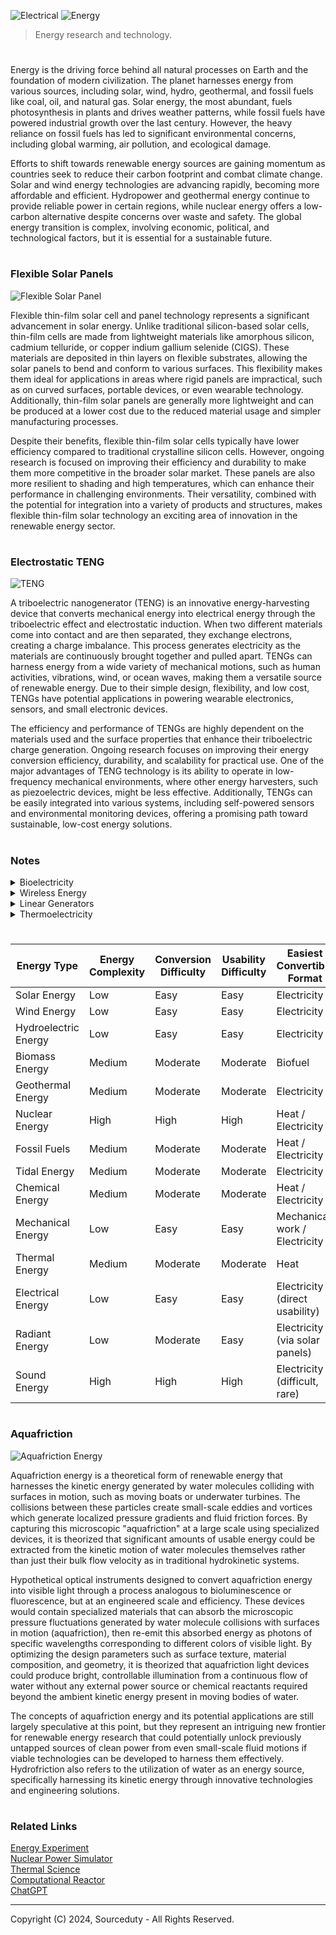 ![Electrical](https://github.com/user-attachments/assets/794fa67d-09d8-47ea-8996-97a59d2d62eb)
![Energy](https://github.com/user-attachments/assets/78e09f74-3485-497f-b4c3-b198d5817b49)

> Energy research and technology.

#

Energy is the driving force behind all natural processes on Earth and the foundation of modern civilization. The planet harnesses energy from various sources, including solar, wind, hydro, geothermal, and fossil fuels like coal, oil, and natural gas. Solar energy, the most abundant, fuels photosynthesis in plants and drives weather patterns, while fossil fuels have powered industrial growth over the last century. However, the heavy reliance on fossil fuels has led to significant environmental concerns, including global warming, air pollution, and ecological damage.

Efforts to shift towards renewable energy sources are gaining momentum as countries seek to reduce their carbon footprint and combat climate change. Solar and wind energy technologies are advancing rapidly, becoming more affordable and efficient. Hydropower and geothermal energy continue to provide reliable power in certain regions, while nuclear energy offers a low-carbon alternative despite concerns over waste and safety. The global energy transition is complex, involving economic, political, and technological factors, but it is essential for a sustainable future.

#
### Flexible Solar Panels

![Flexible Solar Panel](https://github.com/user-attachments/assets/c717084a-3eb4-4832-8cdb-32e022f3b121)

Flexible thin-film solar cell and panel technology represents a significant advancement in solar energy. Unlike traditional silicon-based solar cells, thin-film cells are made from lightweight materials like amorphous silicon, cadmium telluride, or copper indium gallium selenide (CIGS). These materials are deposited in thin layers on flexible substrates, allowing the solar panels to bend and conform to various surfaces. This flexibility makes them ideal for applications in areas where rigid panels are impractical, such as on curved surfaces, portable devices, or even wearable technology. Additionally, thin-film solar panels are generally more lightweight and can be produced at a lower cost due to the reduced material usage and simpler manufacturing processes.

Despite their benefits, flexible thin-film solar cells typically have lower efficiency compared to traditional crystalline silicon cells. However, ongoing research is focused on improving their efficiency and durability to make them more competitive in the broader solar market. These panels are also more resilient to shading and high temperatures, which can enhance their performance in challenging environments. Their versatility, combined with the potential for integration into a variety of products and structures, makes flexible thin-film solar technology an exciting area of innovation in the renewable energy sector.

#
### Electrostatic TENG

![TENG](https://github.com/user-attachments/assets/1c5dda27-9080-4d7e-b0ad-ef5a6c0bbdc7)

A triboelectric nanogenerator (TENG) is an innovative energy-harvesting device that converts mechanical energy into electrical energy through the triboelectric effect and electrostatic induction. When two different materials come into contact and are then separated, they exchange electrons, creating a charge imbalance. This process generates electricity as the materials are continuously brought together and pulled apart. TENGs can harness energy from a wide variety of mechanical motions, such as human activities, vibrations, wind, or ocean waves, making them a versatile source of renewable energy. Due to their simple design, flexibility, and low cost, TENGs have potential applications in powering wearable electronics, sensors, and small electronic devices.

The efficiency and performance of TENGs are highly dependent on the materials used and the surface properties that enhance their triboelectric charge generation. Ongoing research focuses on improving their energy conversion efficiency, durability, and scalability for practical use. One of the major advantages of TENG technology is its ability to operate in low-frequency mechanical environments, where other energy harvesters, such as piezoelectric devices, might be less effective. Additionally, TENGs can be easily integrated into various systems, including self-powered sensors and environmental monitoring devices, offering a promising path toward sustainable, low-cost energy solutions.

#
### Notes

<details><summary>Bioelectricity</summary>
<br>

![Bioelectric](https://github.com/sourceduty/Energy/assets/123030236/02dd9eed-628c-42a5-9812-e455f037ad31)

Bioelectrogenesis involves the biological generation of electricity by organisms like electric eels and certain bacteria, achieved through specialized organs or cellular mechanisms. Microbial Fuel Cells (MFCs) leverage electrogenic bacteria to convert chemical energy into electricity, offering eco-friendly waste treatment and renewable energy generation solutions. These cells operate by breaking down organic substrates in the anode chamber, releasing electrons that travel through an external circuit, ultimately generating electric current.

Small-scale MFCs, characterized by their portability and low power output, find diverse applications such as environmental monitoring, remote sensing, and emergency power supply. They can be integrated into wearable devices, powering sensors for various purposes. These devices are also valuable educational tools for teaching concepts related to renewable energy and microbiology. Additionally, online platforms and scientific equipment suppliers offer MFCs for sale, catering to academic, industrial, and research needs.

Commercially manufactured MFCs from companies like Cambrian Innovation, MICROrganic Technologies, and BioeM Power are tailored for specific applications such as wastewater treatment, renewable energy generation, and environmental monitoring. These systems vary in size, power output, and scalability, offering solutions for diverse requirements. Evaluating factors like intended application, power output, and compatibility is crucial when considering the purchase of a commercially manufactured MFC.

### Alternative MFCs

Microbial fuel cells have traditionally relied on the decomposition of organic matter to generate electricity. However, alternative approaches have emerged that expand the range of substrates usable in MFCs. Some MFC designs utilize inorganic substrates such as hydrogen gas, sulfide, or iron ions, which certain bacteria can oxidize, releasing electrons that are captured by electrodes to produce electricity. Additionally, synthetic electron donors like acetate or glucose have been employed in MFCs to facilitate electron transfer and electricity generation, demonstrating that organic matter is not strictly necessary for MFC operation.

Another avenue of research focuses on harnessing microbial metabolic processes that do not directly involve organic matter. For instance, certain bacteria can generate electricity through the oxidation of ammonia or the reduction of nitrate or sulfate. These processes involve electron transfer between microbial species or between microorganisms and solid electrodes, enabling electricity generation in MFCs without relying on organic substrates. Furthermore, photosynthetic MFCs combine photosynthetic microorganisms with electrochemically active bacteria, utilizing light energy to produce organic compounds through photosynthesis, which are then metabolized to release electrons for electricity generation.

These diverse approaches showcase the versatility of MFC technology in generating electricity using a variety of substrates and metabolic pathways beyond organic matter decomposition. While challenges such as efficiency and scalability persist, ongoing research in this field continues to explore novel strategies for improving MFC performance and expanding their applications in renewable energy and environmental remediation.

### Inorganic Substrates

Inorganic substrates offer a promising avenue for microbial fuel cells (MFCs), expanding their potential beyond reliance on organic matter. One notable example is the utilization of hydrogen gas (H2) as a substrate. Certain hydrogen-oxidizing bacteria, such as Geobacter sulfurreducens or Shewanella oneidensis, can oxidize hydrogen gas in the presence of an electron acceptor, releasing electrons that can be captured by an anode electrode to produce electricity. This process, known as hydrogen oxidation, represents a clean and efficient method of electricity generation in MFCs without the need for organic substrates.

Another inorganic substrate utilized in MFCs is sulfide (S2-) ions. Sulfide-oxidizing bacteria, such as Desulfobulbus propionicus, are capable of oxidizing sulfide ions to elemental sulfur or sulfate, releasing electrons in the process. These electrons can then be transferred to an anode electrode to generate electricity. Sulfide-based MFCs have shown promise for applications in wastewater treatment, where sulfide-rich streams can serve as an abundant and renewable energy source for electricity generation.

Additionally, MFCs can utilize iron ions (Fe2+ or Fe3+) as inorganic substrates for electricity generation. Certain iron-oxidizing bacteria, such as Geobacter metallireducens, are capable of oxidizing ferrous ions to ferric ions, accompanied by the release of electrons. These electrons can be harnessed by an anode electrode to produce electrical current. Iron-based MFCs have been investigated for their potential in environmental remediation, such as the treatment of acid mine drainage, where iron-rich waters can serve as a suitable substrate for electricity generation while simultaneously aiding in metal precipitation and water purification.

These examples illustrate the diversity of inorganic substrates that can be employed in MFCs, showcasing their potential for sustainable electricity generation from abundant and renewable resources beyond organic matter.

### Future MFCs

![Biofuel](https://github.com/sourceduty/Energy/assets/123030236/992bba8b-4266-4bb6-9630-0151ffe2919e)

The future of microbial fuel cells (MFCs) holds tremendous promise as researchers continue to innovate and refine this technology for a variety of applications. One key area of focus is enhancing MFC efficiency and scalability to enable broader adoption in renewable energy generation. Advances in materials science and engineering are leading to the development of novel electrode materials with improved conductivity, surface area, and biocompatibility, which can enhance electron transfer rates and overall MFC performance. Moreover, research efforts are aimed at optimizing MFC configurations, such as stackable or modular designs, to increase power output and accommodate diverse operating conditions. These advancements are paving the way for MFCs to play a more significant role in decentralized energy production, wastewater treatment, and environmental monitoring.

Furthermore, the integration of MFCs into hybrid systems and innovative applications is expanding their potential impact across various sectors. For instance, coupling MFCs with renewable energy sources like solar or wind power can create hybrid energy systems that offer continuous and reliable electricity generation. Additionally, MFCs can be integrated into bioelectrochemical systems for the simultaneous production of value-added products, such as hydrogen gas or organic acids, through microbial electrochemical synthesis. Beyond energy generation, MFC technology holds promise for applications in environmental remediation, biosensing, and bioremediation, where the ability to harness microbial metabolism for electricity production offers sustainable solutions to pressing global challenges. As research continues to push the boundaries of MFC performance and versatility, the future looks bright for this innovative technology to contribute to a more sustainable and resilient future.

<br>
</details>

<details><summary>Wireless Energy</summary>
<br>

Wireless energy has emerged as a revolutionary concept, promising to redefine how we power devices and systems. Unlike traditional wired connections, wireless energy transfer eliminates the need for physical cables, offering unprecedented convenience and flexibility. This technology has sparked immense interest across various industries, from consumer electronics to healthcare and beyond. The potential applications are vast, ranging from charging smartphones without cords to powering entire networks of sensors in smart cities.

Wireless energy transmission lies at the heart of this transformative technology. It enables the transfer of electrical energy from a power source to a recipient device without the need for physical conductors. Several methods are being explored for wireless energy transmission, including electromagnetic radiation, magnetic resonance, and ultrasound. Each approach has its advantages and limitations, such as range, efficiency, and safety considerations. Researchers continue to innovate in this field, striving to enhance efficiency and address practical challenges to enable widespread adoption.

One of the key challenges in wireless energy transmission is ensuring compatibility with different materials and environments. Unlike wired connections, which rely on direct physical contact, wireless energy transfer must contend with obstacles such as walls, furniture, and other objects. Moreover, the characteristics of materials can affect the efficiency and range of energy transmission. For example, materials with high electrical conductivity may interfere with electromagnetic fields, while dense materials can attenuate signals. Engineers are developing techniques to mitigate these challenges, including signal processing algorithms, adaptive antenna designs, and frequency optimization.

Despite these challenges, significant progress has been made in wireless energy transmission through different materials and environments. Researchers are exploring novel materials and techniques to improve efficiency and reliability. For example, metamaterials with unique electromagnetic properties show promise for enhancing wireless energy transfer across various mediums. Additionally, advances in wireless power transfer standards and protocols are paving the way for interoperability and seamless integration into existing infrastructure. As the technology continues to mature, wireless energy transmission holds the potential to revolutionize how we distribute and utilize power in the modern world.

<br>
</details>

<details><summary>Linear Generators</summary>
<br>

![Electromagnetic](https://github.com/user-attachments/assets/66b8ac29-5c8c-4f88-836c-73c0c22121e3)

Permanent magnet linear generators (PMLGs) are innovative devices that convert linear motion directly into electrical energy. They utilize arrays of permanent magnets and coils of wire to generate electricity as the magnets move past the coils or vice versa. These generators offer several advantages including high efficiency, durability, compactness, and environmental friendliness. With fewer moving parts compared to traditional generators, PMLGs are more reliable, require less maintenance, and can be designed to fit into compact spaces. Additionally, they are a cleaner and more sustainable energy source since they don't rely on fossil fuels for operation.

PMLGs find applications across various fields such as renewable energy systems, wave energy converters, linear motors, and aerospace systems. Their versatility makes them suitable for a wide range of linear motion-to-electricity conversion needs. However, challenges such as cost, scalability, and optimization for specific applications persist and are areas of ongoing research and development. Despite these challenges, the potential of permanent magnet linear generators to contribute to cleaner energy production and more efficient power generation systems continues to drive innovation in the field.

<br>
</details>

<details><summary>Thermoelectricity</summary>
<br>

Thermoelectric devices utilize the Seebeck effect, a phenomenon where a temperature gradient across a junction of two different materials generates an electric voltage. This voltage can then be used to generate electric power. Thermoelectric devices are unique in that they directly convert heat energy into electrical energy without the need for moving parts, making them attractive for various applications, especially where reliability, simplicity, and maintenance-free operation are crucial. Here's an expanded overview:

1. Principle of Operation
   
   - Seebeck Effect: When a temperature gradient is applied across a junction of two dissimilar conductors or semiconductors, it creates a potential difference, resulting in the flow of electric current. This effect arises due to the difference in the electron energy levels between the two materials.
   - Peltier Effect: Conversely, when an electric current is passed through the junction, it creates a temperature gradient, resulting in one side of the junction becoming cooler while the other side becomes hotter. This effect is reversible to the Seebeck effect.

3. Materials
   
   - Thermoelectric materials must exhibit high electrical conductivity (for efficient charge carrier transport) and low thermal conductivity (to maintain a high temperature gradient).
   - Semiconductors, especially certain types of doped materials and alloys, are commonly used in thermoelectric devices due to their suitable properties.
   - Research is ongoing to discover and develop new materials with enhanced thermoelectric properties, such as higher efficiency and operating temperature range.

4. Applications
   
   - Waste Heat Recovery: One of the primary applications of thermoelectric devices is in recovering waste heat from various industrial processes, automotive exhaust systems, and electronic devices. This recovered heat can then be converted into electricity, improving overall energy efficiency.
   - Portable Power Generation: Thermoelectric generators (TEGs) are used in portable and remote power applications, such as powering sensors, small electronic devices, and wearable technology. They can utilize temperature differentials from the environment or body heat to generate electricity.
   - Space Exploration: Thermoelectric generators have been employed in space missions to provide power in environments where solar energy may be limited or impractical, such as deep space or missions to planets with long nights or dusty atmospheres.
   - Microelectronics Cooling: Thermoelectric coolers (TECs) are used for localized cooling of electronic components in applications where traditional refrigeration systems are impractical or too bulky. TECs find use in laser diodes, CPUs, and other heat-sensitive electronic devices.

5. Challenges and Limitations
   
   - Efficiency: Current thermoelectric materials have relatively low efficiency compared to other power generation technologies, limiting their widespread adoption, particularly for large-scale applications.
   - Cost: Thermoelectric materials can be expensive, and the manufacturing process can add to the overall cost of thermoelectric devices.
   - Temperature Constraints: Thermoelectric devices typically operate best with moderate temperature differentials, limiting their effectiveness in high-temperature or low-temperature environments.
   - Material Toxicity: Some thermoelectric materials contain toxic elements, raising concerns regarding environmental and health impacts, especially during manufacturing and disposal.

Research and development efforts are ongoing to address these challenges, with a focus on improving thermoelectric efficiency, expanding the temperature range of operation, and reducing manufacturing costs. Despite these challenges, thermoelectric devices hold promise for a wide range of applications, especially in niche markets and situations where other power generation methods are not feasible or practical.

<br>
</details>

#

| Energy Type         | Energy Complexity | Conversion Difficulty | Usability Difficulty | Easiest Convertible Format      |
|---------------------|-------------------|-----------------------|----------------------|---------------------------------|
| Solar Energy        | Low               | Easy                  | Easy                 | Electricity                     |
| Wind Energy         | Low               | Easy                  | Easy                 | Electricity                     |
| Hydroelectric Energy| Low               | Easy                  | Easy                 | Electricity                     |
| Biomass Energy      | Medium            | Moderate              | Moderate             | Biofuel                         |
| Geothermal Energy   | Medium            | Moderate              | Moderate             | Electricity                     |
| Nuclear Energy      | High              | High                  | High                 | Heat / Electricity              |
| Fossil Fuels        | Medium            | Moderate              | Moderate             | Heat / Electricity              |
| Tidal Energy        | Medium            | Moderate              | Moderate             | Electricity                     |
| Chemical Energy     | Medium            | Moderate              | Moderate             | Heat / Electricity              |
| Mechanical Energy   | Low               | Easy                  | Easy                 | Mechanical work / Electricity   |
| Thermal Energy      | Medium            | Moderate              | Moderate             | Heat                            |
| Electrical Energy   | Low               | Easy                  | Easy                 | Electricity (direct usability)  |
| Radiant Energy      | Low               | Moderate              | Easy                 | Electricity (via solar panels)  |
| Sound Energy        | High              | High                  | High                 | Electricity (difficult, rare)   |

#
### Aquafriction 

![Aquafriction Energy](https://github.com/user-attachments/assets/abac9693-b5ea-4476-9221-0d366d625d19)

Aquafriction energy is a theoretical form of renewable energy that harnesses the kinetic energy generated by water molecules colliding with surfaces in motion, such as moving boats or underwater turbines. The collisions between these particles create small-scale eddies and vortices which generate localized pressure gradients and fluid friction forces. By capturing this microscopic "aquafriction" at a large scale using specialized devices, it is theorized that significant amounts of usable energy could be extracted from the kinetic motion of water molecules themselves rather than just their bulk flow velocity as in traditional hydrokinetic systems.

Hypothetical optical instruments designed to convert aquafriction energy into visible light through a process analogous to bioluminescence or fluorescence, but at an engineered scale and efficiency. These devices would contain specialized materials that can absorb the microscopic pressure fluctuations generated by water molecule collisions with surfaces in motion (aquafriction), then re-emit this absorbed energy as photons of specific wavelengths corresponding to different colors of visible light. By optimizing the design parameters such as surface texture, material composition, and geometry, it is theorized that aquafriction light devices could produce bright, controllable illumination from a continuous flow of water without any external power source or chemical reactants required beyond the ambient kinetic energy present in moving bodies of water.

The concepts of aquafriction energy and its potential applications are still largely speculative at this point, but they represent an intriguing new frontier for renewable energy research that could potentially unlock previously untapped sources of clean power from even small-scale fluid motions if viable technologies can be developed to harness them effectively. Hydrofriction also refers to the utilization of water as an energy source, specifically harnessing its kinetic energy through innovative technologies and engineering solutions.

#
### Related Links

[Energy Experiment](https://chat.openai.com/g/g-UIyGyVbxD-energy-experiment)
<br>
[Nuclear Power Simulator](https://chat.openai.com/g/g-QYk4U8bhT-nuclear-power-simulator)
<br>
[Thermal Science](https://chat.openai.com/g/g-JhRbCZ4k0-thermal-science)
<br>
[Computational Reactor](https://github.com/sourceduty/Computational_Reactor)
<br>
[ChatGPT](https://github.com/sourceduty/ChatGPT)

***
Copyright (C) 2024, Sourceduty - All Rights Reserved.
